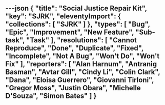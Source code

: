 ---json
{
  "title": "Social Justice Repair Kit",
  "key": "SJRK",
  "eleventyImport": {
    "collections": [
      "SJRK"
    ]
  },
  "types": [
    "Bug",
    "Epic",
    "Improvement",
    "New Feature",
    "Sub-task",
    "Task"
  ],
  "resolutions": [
    "Cannot Reproduce",
    "Done",
    "Duplicate",
    "Fixed",
    "Incomplete",
    "Not A Bug",
    "Won't Do",
    "Won't Fix"
  ],
  "reporters": [
    "Alan Harnum",
    "Antranig Basman",
    "Avtar Gill",
    "Cindy Li",
    "Colin Clark",
    "Dana",
    "Eloisa Guerrero",
    "Giovanni Tirloni",
    "Gregor Moss",
    "Justin Obara",
    "Michelle D'Souza",
    "Simon Bates"
  ]
}
---
        
